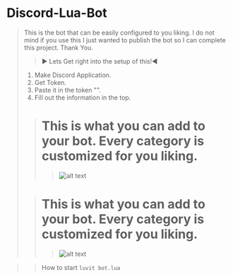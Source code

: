 # Discord-Lua-Bot

> This is the bot that can be easily configured to you liking. I do not mind if you use this I just wanted to publish the bot so I can complete this project. Thank You.
> 
> > ► Lets Get right into the setup of this!◄
> 
> 
> 1. Make Discord Application.
> 2. Get Token.
> 3. Paste it in the token "".
> 4. Fill out the information in the top.
> 
> 
> > # This is what you can add to your bot. Every category is customized for you liking.  
> > > ![alt text](https://cdn.discordapp.com/attachments/791536694884171829/845412292274814996/unknown.png)
> 
> 
> 
> 
> > # This is what you can add to your bot. Every category is customized for you liking.  
> > > ![alt text](https://cdn.discordapp.com/attachments/791536694884171829/845412699378810890/unknown.png)

> > How to start ```luvit bot.lua```
